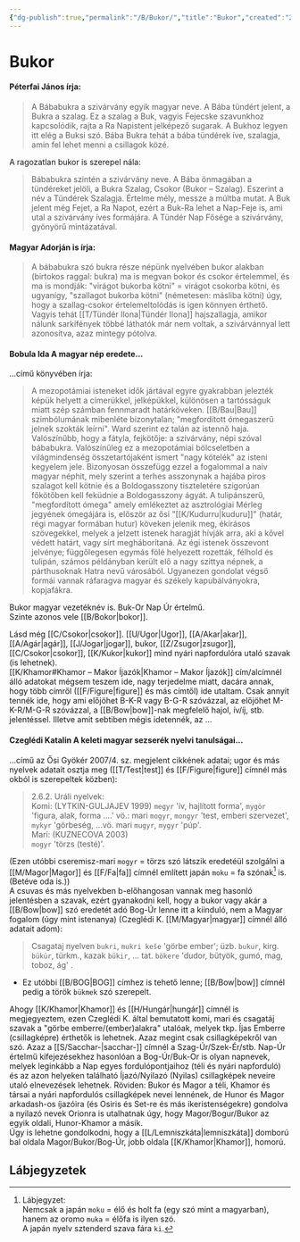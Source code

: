 ```yaml
---
{"dg-publish":true,"permalink":"/B/Bukor/","title":"Bukor","created":"2024-04-21T13:26","updated":"2025-06-07T19:51"}
---
```



# Bukor

#### Péterfai János írja:

> A Bábabukra a szivárvány egyik magyar neve. A Bába tündért jelent, a Bukra a szalag. Ez a szalag a Buk, vagyis Fejecske szavunkhoz kapcsolódik, rajta a Ra Napistent jelképező sugarak. A Bukhoz legyen itt elég a Buksi szó. Bába Bukra tehát a bába tündérek íve, szalagja, amin fel lehet menni a csillagok közé.  

A ragozatlan bukor is szerepel nála:  
> Bábabukra szintén a szivárvány neve. A Bába önmagában a tündéreket jelöli, a Bukra Szalag, Csokor (Bukor – Szalag). Eszerint a név a Tündérek Szalagja. Értelme mély, messze a múltba mutat. A Buk jelent még Fejet, a Ra Napot, ezért a Buk-Ra lehet a Nap-Feje is, ami utal a szivárvány íves formájára. A Tündér Nap Fősége a szivárvány, gyönyörű mintázatával.  

#### Magyar Adorján is írja:  

> A bábabukra szó bukra része népünk nyelvében bukor alakban (birtokos raggal: bukra) ma is megvan bokor és csokor értelemmel, és ma is mondják: "virágot bukorba kötni" = virágot csokorba kötni, és ugyanígy, "szallagot bukorba kötni" (németesen: másliba kötni) úgy, hogy a szallag-csokor értelemeltolódás is igen könnyen érthető. Vagyis tehát [[T/Tündér Ilona\|Tündér Ilona]] hajszallagja, amikor nálunk sarkifények többé láthatók már nem voltak, a szivárvánnyal lett azonosítva, azaz mintegy pótolva.  

  

#### Bobula Ida A magyar nép eredete...

...című könyvében írja:  
> A mezopotámiai isteneket idők jártával egyre gyakrabban jelezték képük helyett a címerükkel, jelképükkel, különösen a tartósságuk miatt szép számban fennmaradt határköveken. [[B/Bau\|Bau]] szimbólumának mibenléte bizonytalan; "megfordított ómegaszerű jelnek szokták leírni". Ward szerint ez talán az istennő haja. Valószínűbb, hogy a fátyla, fejkötője: a szivárvány, népi szóval bábabukra. Valószínűleg ez a mezopotámiai bölcseletben a világmindenség összetartójaként ismert "nagy kötelék" az isteni kegyelem jele. Bizonyosan összefügg ezzel a fogalommal a naiv magyar néphit, mely szerint a terhes asszonynak a hajába piros szalagot kell kötnie és a Boldogasszony tiszteletére szigorúan főkötőben kell feküdnie a Boldogasszony ágyát. A tulipánszerű, "megfordított ómega" amely emlékeztet az asztrológiai Mérleg jegyének ómegájára is, először az ősi "[[K/Kudurru\|kuduru]]" (határ, régi magyar formában hutur) köveken jelenik meg, ékírásos szövegekkel, melyek a jelzett istenek haragját hívják arra, aki a kővel védett határt, vagy sírt megháborítaná. Az égi istenek összevont jelvénye; függőlegesen egymás fölé helyezett rozetták, félhold és tulipán, számos példányban került elő a nagy szittya népnek, a párthusoknak Hatra nevű városából. Ugyanezen gondolat végső formái vannak ráfaragva magyar és székely kapubálványokra, kopjafákra.  

Bukor magyar vezetéknév is. Buk-Or Nap Úr értelmű.  
Szinte azonos vele [[B/Bokor\|bokor]].  

Lásd még [[C/Csokor\|csokor]]. [[U/Ugor\|Ugor]], [[A/Akar\|akar]], [[A/Agár\|agár]], [[J/Jogar\|jogar]], bukor, [[Z/Zsugor\|zsugor]], [[C/Csokor\|csokor]], [[K/Kukor\|kukor]] mind nyári napfordulóra utaló szavak (is lehetnek).  
[[K/Khamor#Khamor – Makor Íjazók\|Khamor – Makor Íjazók]] cím/alcímnél álló adatokat mégsem teszem ide, nagy terjedelme miatt, dacára annak, hogy több címről ([[F/Figure\|figure]] és más címtől) ide utaltam. Csak annyit tennék ide, hogy ami előjöhet B-K-R vagy B-G-R szóvázzal, az előjöhet M-K-R/M-G-R szóvázzal, a [[B/Bow\|bow]]-nak megfelelő hajol, ív/íj, stb. jelentéssel. Illetve amit sebtiben mégis idetennék, az ...

#### Czeglédi Katalin A keleti magyar sezserék nyelvi tanulságai...

...című az Ősi Gyökér 2007/4. sz. megjelent cikkének adatai; ugor és más nyelvek adatait osztja meg ([[T/Test\|test]] és [[F/Figure\|figure]] címnél más okból is szerepeltek közben):  
> 2.6.2. Uráli nyelvek:  
> Komi: (LYTKIN-GULJAJEV 1999) `megyr` 'ív, hajlított forma', `mygör` 'figura, alak, forma ....' vö.: mari `mogyr`, `mongyr` 'test, emberi szervezet', `mykyr` 'görbeség, ...vö. mari `mugyr`, `mygyr` 'púp'.  
> Mari: (KUZNECOVA 2003)  
> `mogyr` 'törzs (testé)'.

(Ezen utóbbi cseremisz-mari `mogyr` = törzs szó látszik eredetéül szolgálni a [[M/Magor\|Magor]] és [[F/Fa\|fa]] címnél említett japán `moku` = fa szónak[^1] is. (Betéve oda is.))  
A csuvas és más nyelvekben b-előhangosan vannak meg hasonló jelentésben a szavak, ezért gyanakodni kell, hogy a bukor vagy akár a [[B/Bow\|bow]] szó eredetét adó Bog-Úr lenne itt a kiinduló, nem a Magyar fogalom (úgy mint istenanya) (Czeglédi K. [[M/Magyar\|magyar]] címnél álló adatait adom):  
> Csagataj nyelven `bukri`, `mukri keše` 'görbe ember'; üzb. `bukur`, kirg. `bükür`, türkm., kazak `bükir`, ... tat. `bökere` 'dudor, bütyök, gumó, mag, toboz, ág' .  
- Ez utóbbi [[B/BOG\|BOG]] címhez is tehető lenne; [[B/Bow\|bow]] címnél pedig a török `bükmek` szó szerepelt.

Ahogy [[K/Khamor\|Khamor]] és [[H/Hungár\|hungár]] címnél is megjegyeztem, ezen Czeglédi K. által bemutatott komi, mari és csagatáj szavak a "görbe emberre/(ember)alakra" utalóak, melyek tkp. Íjas Emberre (csillagképre) érthetők is lehetnek. Azaz megint csak csillagképekről van szó. Azaz a [[S/Sacchar-\|sacchar-]] címnél a Szag-Úr/Szek-Ér/stb. Nap-Úr értelmű kifejezésekhez hasonlóan a Bog-Úr/Buk-Or is olyan napnevek, melyek leginkább a Nap egyes fordulópontjaihoz (téli és nyári napforduló) és az azon helyeken található Íjazó/Nyilazó (Nyilas) csillagképek neveire utaló elnevezések lehetnek. Röviden: Bukor és Magor a téli, Khamor és társai a nyári napfordulós csillagképek nevei lennének, de Hunor és Magor arkadash-os íjazóira (és Osiris és Set-re és más ikeristenségekre) gondolva a nyilazó nevek Orionra is utalhatnak úgy, hogy Magor/Bogur/Bukor az egyik oldali, Hunor-Khamor a másik.  
Úgy is lehetne gondolkodni, hogy a [[L/Lemniszkáta\|lemniszkáta]] domború bal oldala Magor/Bukor/Bog-Úr, jobb oldala [[K/Khamor\|Khamor]], homorú.  

## Lábjegyzetek

[^1]: Lábjegyzet:  
Nemcsak a japán `moku` = élő és holt fa (egy szó mint a magyarban), hanem az oromo `muka` = élőfa is ilyen szó.  
A japán nyelv sztenderd szava fára `ki`.  